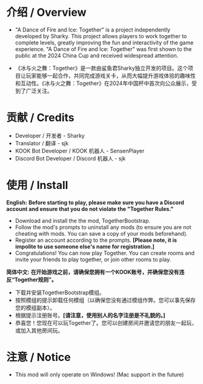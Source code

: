 # 介绍 / Overview
- "A Dance of Fire and Ice: Together" is a project independently developed by Sharky. This project allows players to work together to complete levels, greatly improving the fun and interactivity of the game experience. "A Dance of Fire and Ice: Together" was first shown to the public at the 2024 China Cup and received widespread attention.

- 《冰与火之舞：Together》是一款由鲨鱼君Sharky独立开发的项目。这个项目让玩家能够一起合作，共同完成游戏关卡，从而大幅提升游戏体验的趣味性和互动性。《冰与火之舞：Together》在2024年中国杯中首次向公众展示，受到了广泛关注。

# 贡献 / Credits
- Developer / 开发者 - Sharky
- Translator / 翻译 - sjk
- KOOK Bot Developer / KOOK 机器人 - SensenPlayer
- Discord Bot Developer / Discord 机器人 - sjk

# 使用 / Install
**English:**
**Before starting to play, please make sure you have a Discord account and ensure that you do not violate the "Together Rules."**

- Download and install the the mod, TogetherBootstrap.
- Follow the mod's prompts to uninstall any mods (to ensure you are not cheating with mods. You can save a copy of your mods beforehand).
- Register an account according to the prompts. **[Please note, it is impolite to use someone else's name for registration.]**
- Congratulations! You can now play Together. You can create rooms and invite your friends to play together, or join other rooms to play.

**简体中文:**
**在开始游戏之前，请确保您拥有一个KOOK账号，并确保您没有违反“Together规则”。**

- 下载并安装TogetherBootstrap模组。
- 按照模组的提示卸载任何模组（以确保您没有通过模组作弊。您可以事先保存您的模组副本）。
- 根据提示注册账号。**[请注意，使用别人的名字注册是不礼貌的。]**
- 恭喜您！您现在可以玩Together了。您可以创建房间并邀请您的朋友一起玩，或加入其他房间玩。

# 注意 / Notice
- This mod will only operate on Windows! (Mac support in the future)

